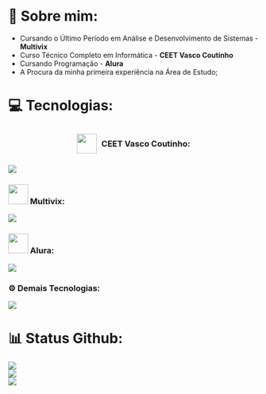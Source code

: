 # 💫 Sobre mim:
<ul>
  <li>Cursando o Último Período em Análise e Desenvolvimento de Sistemas - <b>Multivix</b></li>
  <li>Curso Técnico Completo em Informática - <b>CEET Vasco Coutinho</b></li>
  <li>Cursando Programação - <b>Alura</b></li>
  <li>A Procura da minha primeira experiência na Área de Estudo;</li>
</ul>

# 💻 Tecnologias:

### <div style="display:flex; align-items:center; justify-content:center; gap:10px;"><img style="width:40px; height:40px;" src="https://secti.es.gov.br/Media/Secti/_Profiles/c4d8c6e6/745285d0/vasco-1.png?v=638102720633291030"/> <p>CEET Vasco Coutinho:</p></div>

<p align="">
  <img src="https://skillicons.dev/icons?i=java,mysql,cs,html,css,bootstrap,php,js,dart,flutter,firebase,py,opencv" />
</p>


### <img style="width:40px; height:40px;" src="https://encrypted-tbn0.gstatic.com/images?q=tbn:ANd9GcQrOBaj8E3a_N8keUQ29HzIyNY8pXP0BPlscg&s"/> Multivix:
<p align="">
    <img src="https://skillicons.dev/icons?i=dart,flutter,firebase,html,css,git,github" />
</p>


### <img style="width:40px; height:40px;" src="https://play-lh.googleusercontent.com/yDjaHCaOn_O89vnY7eOKH6ElEBtJrmN2CSI4yhiP1_GVC2zrxXWSFGxO0lt9-CU0mV4"/> Alura:
<p align="">
    <img src="https://skillicons.dev/icons?i=dart,html,css,bootstrap,js,nodejs,react,cs,git,github" />
</p>


### ⚙️ Demais Tecnologias:
<p align="">
    <img src="https://skillicons.dev/icons?i=spring,postgres,postman,figma,supabase,docker,vscode,vercel" />
</p>

# 📊 Status Github:
![](https://github-readme-stats.vercel.app/api?username=julianojnc&theme=algolia&hide_border=false&include_all_commits=false&count_private=false)<br/>
![](https://github-readme-streak-stats.herokuapp.com/?user=julianojnc&theme=algolia&hide_border=false)<br/>
![](https://github-readme-stats.vercel.app/api/top-langs/?username=julianojnc&theme=algolia&hide_border=false&include_all_commits=false&count_private=false&layout=compact)

<style>
  .icon {
    width: 20px;
  }
  code {
    font-weight: bold;
  }
</style>

<!-- Proudly created with GPRM ( https://gprm.itsvg.in ) -->

